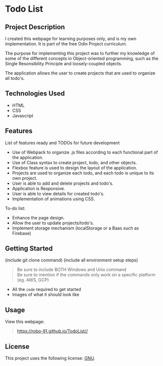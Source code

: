 # Todo List

## Project Description

I created this webpage for learning purposes only, and is my own implementation. It is part of the free Odin Project curriculum.

The purpose for implementing this project was to further my knowledge of some of the different concepts in Object-oriented programming, such as the Single Resonsibility Principle and loosely-coupled objects.

The application allows the user to create projects that are used to organize all todo's.

## Technologies Used

* HTML
* CSS
* Javascript

## Features

List of features ready and TODOs for future development
* Use of Webpack to organize .js files according to each functional part of the application.
* Use of Class syntax to create project, todo, and other objects.
* Flexbox feature is used to design the layout of the application.
* Projects are used to organize each todo, and each todo is unique to its own project.
* User is able to add and delete projects and todo's.
* Application is Responsive.
* User is able to view details for created todo's.
* Implementation of animations using CSS.

To-do list:
* Enhance the page design.
* Allow the user to update projects/todo's.
* Implement storage mechanism (localStorage or a Baas such as Firebase)

## Getting Started
   
(include git clone command)
(include all environment setup steps)

> Be sure to include BOTH Windows and Unix command  
> Be sure to mention if the commands only work on a specific platform (eg. AWS, GCP)

- All the `code` required to get started
- Images of what it should look like

## Usage

View this webpage:
> https://robo-91.github.io/TodoList//

## License

This project uses the following license: [GNU](https://www.gnu.org/licenses/gpl-3.0.en.html).
